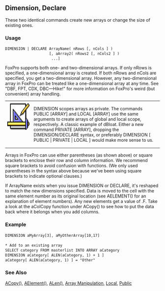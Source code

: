 ## Dimension, Declare

These two identical commands create new arrays or change the size of existing ones.

### Usage

```foxpro
DIMENSION | DECLARE ArrayName( nRows [, nCols ] )
                    [, aArray2( nRows2 [, nCols2 ] )
                     ...]
```

FoxPro supports both one- and two-dimensional arrays. If only nRows is specified, a one-dimensional array is created. If both nRows and nCols are specified, you get a two-dimensional array. However, any two-dimensional array in FoxPro can be treated like a one-dimensional array at any time. See "DBF, FPT, CDX, DBC&mdash;Hike!" for more information on FoxPro's weird (but convenient) array handling.

<table>
<tr>
  <td width="17%" valign="top">
<img width="94" height="94" src="Design.gif">
  </td>
  <td width=83%>
  <p>DIMENSION scopes arrays as private. The commands PUBLIC [ARRAY] and LOCAL [ARRAY] use the same arguments to create arrays of global and local scope, respectively. A classic example of dBloat. Either a new command PRIVATE [ARRAY], dropping the DIMENSION/DECLARE syntax, or preferably DIMENSION [ PUBLIC | PRIVATE | LOCAL ] would make more sense to us.</p>
  </td>
 </tr>
</table>

Arrays in FoxPro can use either parentheses (as shown above) or square brackets to enclose their row and column information. We recommend square brackets to avoid confusion with functions. (We only used parentheses in the syntax above because we've been using square brackets to indicate optional clauses.)

If ArrayName exists when you issue DIMENSION or DECLARE, it's reshaped to match the new dimensions specified. Data is moved to the cell with the same element number as its original location (see AELEMENT() for an explanation of element numbers). Any new elements get a value of .F. Take a look at the aColCopy function under ACopy() to see how to put the data back where it belongs when you add columns.

### Example

```foxpro
DIMENSION aMyArray[3], aMyOtherArray[10,17]

* Add to an existing array
SELECT category FROM masterlist INTO ARRAY aCategory
DIMENSION aCategory[ ALEN(aCategory, 1) + 1 ]
aCategory[ ALEN(aCategory, 1) ] = "Other"
```
### See Also

[ACopy()](s4g210.md), [AElement()](s4g213.md), [ALen()](s4g214.md), [Array Manipulation](s4g282.md), [Local](s4g220.md), [Public](s4g220.md)